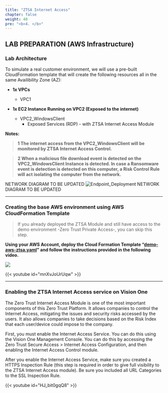 ```yaml
---
title: "ZTSA Internet Access"
chapter: false
weight: 40
pre: "<b>4. </b>"
---
```

## LAB PREPARATION (AWS Infrastructure)

### Lab Architecture
To simulate a real customer environment, we will use a pre-built CloudFormation template that will create the following resources all in the same Availibility Zone (AZ):

* <b>1x VPCs</b>
    - VPC1

* <b>1x EC2 Instance Running on VPC2 (Exposed to the internet)</b>
    * VPC2_WindowsClient
        * Exposed Services (RDP) - with ZTSA Internet Access Module

<b>Notes:</b>
> <b> 1 The internet access from the VPC2_WindowsClient will be monitored by ZTSA Internet Access Control.</b>

> <b> 2 When a malicious file download event is detected on the VPC2_WindowsClient Instance is detected. In case a Ransomware event is detection is detected on this computer, a Risk Control Rule will act isolating the computer from the network.</b>

NETWORK DIAGRAM TO BE UPDATED
![Endpoint_Deployment](/images/ztsa-diagram.png) 
NETWORK DIAGRAM TO BE UPDATED

---

### Creating the base AWS environment using AWS CloudFormation Template

> If you already deployed the ZTSA Module and still have access to the demo environment -Zero Trust Private Access-, you can skip this step.

<b>Using your AWS Account, deploy the Cloud Formation Template “[demo-aws-ztsa.yaml](https://console.aws.amazon.com/cloudformation/home#/stacks/new?stackName=ZTSAWorkshop&templateURL=https://visionone.s3.us-west-1.amazonaws.com/demo-aws-ztsa.yaml)” and follow the instructions provided in the following video.</b>

<a href="https://console.aws.amazon.com/cloudformation/home#/stacks/new?stackName=ZTSAWorkshop&templateURL=https://visionone.s3.us-west-1.amazonaws.com/demo-aws-ztsa.yaml" target="_blank"><img src="https://cdn.rawgit.com/buildkite/cloudformation-launch-stack-button-svg/master/launch-stack.svg" /></a>

{{< youtube id="mnXvJoUrUqw" >}}

---

### Enabling the ZTSA Internet Access service on Vision One
The Zero Trust Internet Access Module is one of the most important components of this Zero Trust Platform. It allows companies to control the Internet Access, mitigating the issues and security risks accessed by the users. It also allows companies to take decisions based on the Risk Index that each user/device could impose to the company.

First, you must enable the Internet Access Service. You can do this using the Vision One Management Console. You can do this by accessing the Zero Trust Secure Access > Internet Access Configuration, and then enabling the Internet Access Control module.

After you enable the Internet Access Service, make sure you created a HTTPS Inspection Rule (this step is required in order to give full visibility to the ZTSA Internet Access module).
Be sure you included all URL Categories to the SSL Inspection Rule.

{{< youtube id="HJ_bit0gqQ8" >}}


